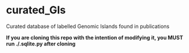 # curated_GIs
Curated database of labelled Genomic Islands found in publications

**If you are cloning this repo with the intention of modifying it, you MUST run ./.sqlite.py after cloning**
